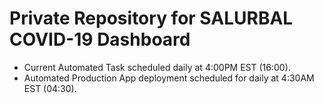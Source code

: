# Private Repository for SALURBAL COVID-19 Dashboard

- Current Automated Task scheduled daily at 4:00PM EST (16:00).
- Automated Production App deployment scheduled for daily at 4:30AM EST (04:30).
